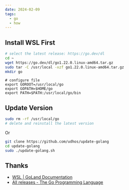 ```yaml
---
date: 2024-02-09
tags:
  - go
  - how
---
```



## Install WSL First


```sh
# select the latest release: https://go.dev/dl
cd ~
wget https://go.dev/dl/go1.22.0.linux-amd64.tar.gz
sudo tar -C /usr/local -xzf go1.22.0.linux-amd64.tar.gz
mkdir go
```

```zshrc
# configure file
export GOROOT=/usr/local/go
export GOPATH=$HOME/go
export PATH=$PATH:/usr/local/go/bin
```

## Update Version

```sh
sudo rm -rf /usr/local/go
# delete and reinstall the latest version
```

Or 

```sh
git clone https://github.com/udhos/update-golang
cd update-golang
sudo ./update-golang.sh
```

## Thanks

- [WSL | GoLand Documentation](https://www.jetbrains.com/help/go/how-to-use-wsl-development-environment-in-product.html#wsl-general)
- [All releases - The Go Programming Language](https://go.dev/dl/)


